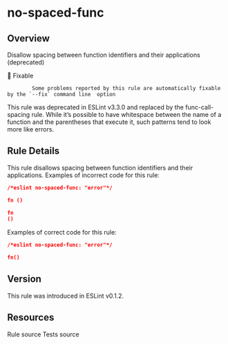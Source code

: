 
# no-spaced-func
## Overview
Disallow spacing between function identifiers and their applications (deprecated)


🔧 Fixable

            Some problems reported by this rule are automatically fixable by the `--fix` command line  option
        


This rule was deprecated in ESLint v3.3.0 and replaced by the func-call-spacing  rule.
While it’s possible to have whitespace between the name of a function and the parentheses that execute it, such patterns tend to look more like errors.
## Rule Details
This rule disallows spacing between function identifiers and their applications.
Examples of incorrect code for this rule:


```json
/*eslint no-spaced-func: "error"*/

fn ()

fn
()
```
Examples of correct code for this rule:


```json
/*eslint no-spaced-func: "error"*/

fn()
```

## Version
This rule was introduced in ESLint v0.1.2.
## Resources

Rule source 
Tests source 

